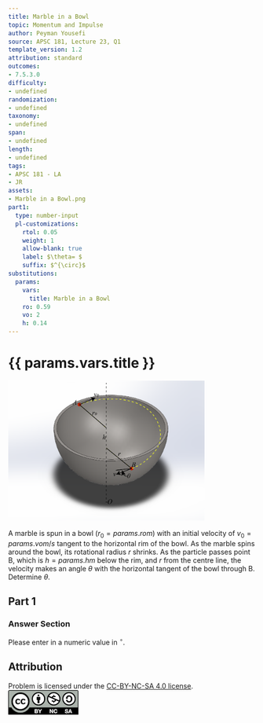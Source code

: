 ```yaml
---
title: Marble in a Bowl
topic: Momentum and Impulse
author: Peyman Yousefi
source: APSC 181, Lecture 23, Q1
template_version: 1.2
attribution: standard
outcomes:
- 7.5.3.0
difficulty:
- undefined
randomization:
- undefined
taxonomy:
- undefined
span:
- undefined
length:
- undefined
tags:
- APSC 181 - LA
- JR
assets:
- Marble in a Bowl.png
part1:
  type: number-input
  pl-customizations:
    rtol: 0.05
    weight: 1
    allow-blank: true
    label: $\theta= $
    suffix: $^{\circ}$
substitutions:
  params:
    vars:
      title: Marble in a Bowl
    ro: 0.59
    vo: 2
    h: 0.14
---
```

# {{ params.vars.title }}
<img src="Marble in a Bowl.png" width=400>

A marble is spun in a bowl ($r_0 = {{params.ro}}m$) with an initial velocity of $v_0 = {{params.vo}}m/s$ tangent to the horizontal rim of the bowl.
As the marble spins around the bowl, its rotational radius $r$ shrinks.
As the particle passes point B, which is $h = {{params.h}}m$ below the rim, and $r$ from the centre line, the velocity makes an angle $\theta$ with the horizontal tangent of the bowl through B.
Determine $\theta$.

## Part 1

### Answer Section

Please enter in a numeric value in $^\circ$.

## Attribution

Problem is licensed under the [CC-BY-NC-SA 4.0 license](https://creativecommons.org/licenses/by-nc-sa/4.0/).<br> ![The Creative Commons 4.0 license requiring attribution-BY, non-commercial-NC, and share-alike-SA license.](https://raw.githubusercontent.com/firasm/bits/master/by-nc-sa.png)